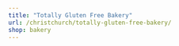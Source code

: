 ```yaml
---
title: "Totally Gluten Free Bakery"
url: /christchurch/totally-gluten-free-bakery/
shop: bakery
---
```

